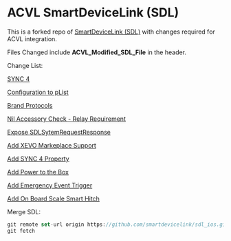 # ACVL SmartDeviceLink (SDL)

This is a forked repo of [SmartDeviceLink (SDL)](https://github.com/smartdevicelink/sdl_ios) with changes required for ACVL integration.

Files Changed include **ACVL_Modified_SDL_File** in the header.

Change List:

[SYNC 4](https://github.ford.com/FordMobile/sdl_ag/pull/1)

[Configuration to pList](https://github.ford.com/FordMobile/sdl_ag/pull/2)

[Brand Protocols](https://github.ford.com/FordMobile/sdl_ag/pull/3)

[Nil Accessory Check - Relay Requirement](https://github.ford.com/FordMobile/sdl_ag/pull/6)

[Expose SDLSytemRequestResponse](https://github.ford.com/FordMobile/sdl_ios/pull/7)

[Add XEVO Markeplace Support](https://github.ford.com/FordMobile/sdl_ios/pull/9)

[Add SYNC 4 Property](https://github.ford.com/FordMobile/sdl_ag/pull/26)

[Add Power to the Box](https://github.ford.com/FordMobile/sdl_ios/pull/21)

[Add Emergency Event Trigger](https://github.ford.com/FordMobile/sdl_ios/pull/24)

[Add On Board Scale Smart Hitch](https://github.ford.com/FordMobile/sdl_ios/pull/27)

Merge SDL:

```swift
git remote set-url origin https://github.com/smartdevicelink/sdl_ios.git
git fetch
```
